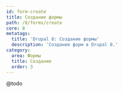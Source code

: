 ```yaml
---
id: form-create
title: Создание формы
path: /8/forms/create
core: 8
metatags:
  title: 'Drupal 8: Создание формы'
  description: 'Создание форм в Drupal 8.'
category:
  area: Формы
  title: Создание
  order: 3
---
```


@todo
